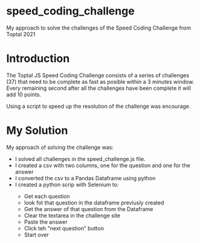 # speed_coding_challenge
My approach to solve the challenges of the Speed Coding Challenge from Toptal 2021

<h1>Introduction</h1>
The Toptal JS Speed Coding Challenge consists of a series of challenges (37) that need to be complete as fast as posible within a 3 minutes window. Every remaining second after all the challenges have been complete it will add 10 points. 

Using a script to speed up the resolution of the challenge was encourage. 

<h1>My Solution</h1>
My approach of solving the challenge was:
<ul>
  <li>I solved all challenges in the speed_challenge.js file.</li>
  <li>I created a csv with two columns, one for the question and one for the answer</li>
  <li>I converted the csv to a Pandas Dataframe using python</li>
  <li>I created a python scrip with Selenium to:</li>
  <ul>
      <li>Get each question</li>
      <li>look fot that question in the dataframe previusly created</li>
      <li>Get the answer of that question from the Dataframe</li>
      <li>Clear the textarea in the challenge site</li>
      <li>Paste the answer</li>
      <li>Click teh "next question" button</li>
      <li>Start over</li>
    </ul>
  </ul>

